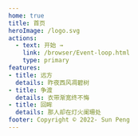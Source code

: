 ```yaml
---
home: true
title: 首页
heroImage: /logo.svg
actions:
  - text: 开始 →
    link: /browser/Event-loop.html
    type: primary
features:
- title: 远方
  details: 昨夜西风凋碧树
- title: 争渡
  details: 衣带渐宽终不悔
- title: 回眸
  details: 那人却在灯火阑珊处
footer: Copyright © 2022- Sun Peng
---
```

